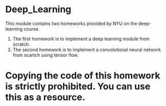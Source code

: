 # Deep_Learning
This module contains two homeworks provided by NYU on the deep-learning course.
1. The first homework is to implement a deep learning module from scratch.
2. The second homework is to implement a convolutional neural network from scartch using tensor flow.
# Copying the code of this homework is strictly prohibited. You can use this as a resource.

